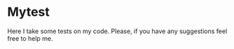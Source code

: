 # Mytest
Here I take some tests on my code.
Please, if you have any suggestions feel free to help me.
